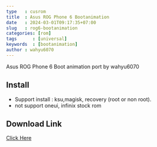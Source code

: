 ```yaml
---
type   : cusrom
title  : Asus ROG Phone 6 Bootanimation
date   : 2024-03-01T09:17:35+07:00
slug   : rog6-bootanimation
categories: [rom]
tags      : [universal]
keywords  : [bootanimation]
author : wahyu6070
---
```


Asus ROG Phone 6 Boot animation port by wahyu6070


## Install
- Support install : ksu,magisk, recovery (root or non root).
- not support oneui, infinix stock rom


## Download Link
[Click Here](https://androidsmart.github.io/d/202402/rog6/)

